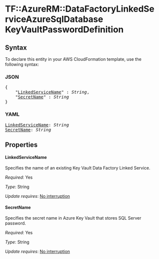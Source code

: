 # TF::AzureRM::DataFactoryLinkedServiceAzureSqlDatabase KeyVaultPasswordDefinition

## Syntax

To declare this entity in your AWS CloudFormation template, use the following syntax:

### JSON

<pre>
{
    "<a href="#linkedservicename" title="LinkedServiceName">LinkedServiceName</a>" : <i>String</i>,
    "<a href="#secretname" title="SecretName">SecretName</a>" : <i>String</i>
}
</pre>

### YAML

<pre>
<a href="#linkedservicename" title="LinkedServiceName">LinkedServiceName</a>: <i>String</i>
<a href="#secretname" title="SecretName">SecretName</a>: <i>String</i>
</pre>

## Properties

#### LinkedServiceName

Specifies the name of an existing Key Vault Data Factory Linked Service.

_Required_: Yes

_Type_: String

_Update requires_: [No interruption](https://docs.aws.amazon.com/AWSCloudFormation/latest/UserGuide/using-cfn-updating-stacks-update-behaviors.html#update-no-interrupt)

#### SecretName

Specifies the secret name in Azure Key Vault that stores SQL Server password.

_Required_: Yes

_Type_: String

_Update requires_: [No interruption](https://docs.aws.amazon.com/AWSCloudFormation/latest/UserGuide/using-cfn-updating-stacks-update-behaviors.html#update-no-interrupt)

